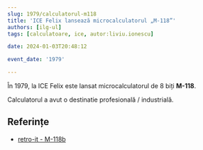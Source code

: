 ```yaml
---
slug: 1979/calculatorul-m118
title: 'ICE Felix lansează microcalculatorul „M-118”'
authors: [ilg-ul]
tags: [calculatoare, ice, autor:liviu.ionescu]

date: 2024-01-03T20:48:12

event_date: '1979'

---
```


În 1979, la ICE Felix este lansat microcalculatorul de 8 biți **M-118**.

<!-- truncate -->

Calculatorul a avut o destinatie profesională / industrială.

## Referințe

- [retro-it - M-118b](https://retroit.ro/product/m118b/)
